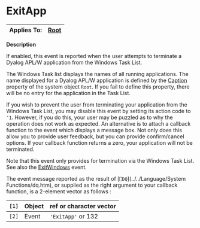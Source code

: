 




<h1 class="heading"><span class="name">ExitApp</span></h1>

| Applies To: | [Root](../a-z/root.md) |
| --- | ---  |


**Description**


If enabled, this event is reported when the user attempts to terminate a Dyalog APL/W application from the Windows Task List.


The Windows Task list displays the names of all running applications. The name displayed for a Dyalog APL/W application is defined by the [Caption](../a-z/caption.md) property of the system object `Root`. If you fail to define this property, there will be no entry for the application in the Task List.


If you wish to prevent the user from terminating your application from the Windows Task List, you may disable this event by setting its action code to `¯1`. However, if you do this, your user may be puzzled as to why the operation does not work as expected. An alternative is to attach a callback function to the event which displays a message box. Not only does this allow you to provide user feedback, but you can provide confirm/cancel options. If your callback function returns a zero, your application will not be terminated.


Note that this event only provides for termination via the Windows Task List. See also the [ExitWindows](../a-z/exitwindows.md) event.


The event message reported as the result of [`⎕DQ`](../../Language/System Functions/dq.htm), or supplied as the right argument to your callback function, is a 2-element vector as follows :


| `[1]` | Object | ref or character vector |
| --- | --- | ---  |
| `[2]` | Event | `'ExitApp'` or 132 |




